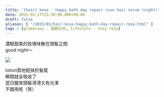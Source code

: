 ```yaml
---
title: '[hair] kose - happy bath day repair rose hair serum (night)'
date: 2015-01-17T23:30:00.000+08:00
draft: false
aliases: [ "/2015/01/hair-kose-happy-bath-day-repair-rose.html" ]
tags : [glamorous - 蛋臉以外, lifestyle - rosy rosy]
---
```


濃郁甜美的玫瑰味散在頭髮之間  
good night～  

[![](https://farm8.staticflickr.com/7554/16298028992_ec183c0b0a_z.jpg)](https://farm8.staticflickr.com/7554/16298028992_ec183c0b0a_z.jpg)

lotion質地輕抹於髮尾  
瞬間就全吸收了  
翌日醒來頭髮滑滑又有光澤  
不錯用呢（笑）